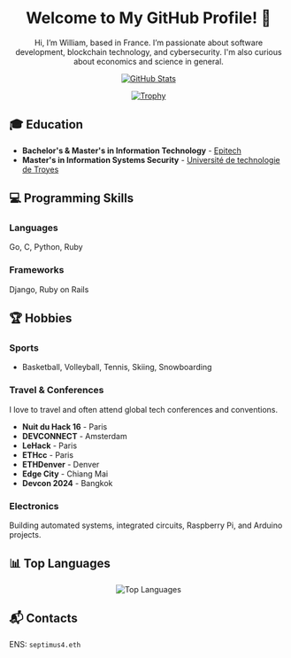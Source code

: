 <!-- Welcome Section -->
<h1 align="center">Welcome to My GitHub Profile! 👋</h1>
<p align="center">Hi, I’m William, based in France. I’m passionate about software development, blockchain technology, and cybersecurity. I'm also curious about economics and science in general.</p>

<!-- GitHub Stats and Trophies -->
<p align="center">
  <a href="https://github.com/Septimus4">
    <img src="https://github-readme-stats-git-master-william-le-rouxs-projects.vercel.app/api?username=Septimus4&show=reviews,prs_merged_percentage&show_icons=true&theme=tokyonight&include_all_commits=true&rank_icon=github" alt="GitHub Stats" />
  </a>
</p>
<p align="center">
  <a href="https://github.com/Septimus4">
    <img src="https://github-profile-trophy.vercel.app/?username=Septimus4&theme=tokyonight&rank=S,SS,SSS,A,AA,AAA&column=5&margin-w=15&margin-h=15" alt="Trophy" />
  </a>
</p>

<!-- Education Section -->
<h2>🎓 Education</h2>
<ul>
  <li><strong>Bachelor's & Master's in Information Technology</strong> - <a href="https://www.epitech.eu/en/">Epitech</a></li>
  <li><strong>Master's in Information Systems Security</strong> - <a href="https://www.utt.fr">Université de technologie de Troyes</a></li>
</ul>

<!-- Skills Section -->
<h2>💻 Programming Skills</h2>
<h3>Languages</h3>
<p>Go, C, Python, Ruby</p>

<h3>Frameworks</h3>
<p>Django, Ruby on Rails</p>

<!-- Hobbies Section -->
<h2>🏆 Hobbies</h2>
<h3>Sports</h3>
<ul>
  <li>Basketball, Volleyball, Tennis, Skiing, Snowboarding</li>
</ul>

<h3>Travel & Conferences</h3>
<p>I love to travel and often attend global tech conferences and conventions.</p>
<ul>
  <li><strong>Nuit du Hack 16</strong> - Paris</li>
  <li><strong>DEVCONNECT</strong> - Amsterdam</li>
  <li><strong>LeHack</strong> - Paris</li>
  <li><strong>ETHcc</strong> - Paris</li>
  <li><strong>ETHDenver</strong> - Denver</li>
  <li><strong>Edge City</strong> - Chiang Mai</li>
  <li><strong>Devcon 2024</strong> - Bangkok</li>
</ul>

<h3>Electronics</h3>
<p>Building automated systems, integrated circuits, Raspberry Pi, and Arduino projects.</p>

<!-- Languages and Contacts Section -->
<h2>📊 Top Languages</h2>
<p align="center">
  <img src="https://github-readme-stats-git-master-william-le-rouxs-projects.vercel.app/api/top-langs/?username=Septimus4&layout=compact&theme=tokyonight&custom_title=Personal%20Repositories%20" alt="Top Languages" />
</p>

<h2>📬 Contacts</h2>
<p>ENS: <code>septimus4.eth</code></p>
